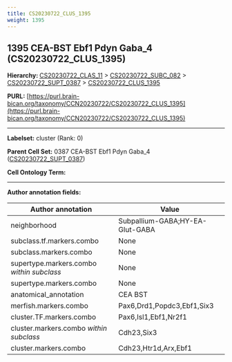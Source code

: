 ```yaml
---
title: CS20230722_CLUS_1395
weight: 1395
---
```

## 1395 CEA-BST Ebf1 Pdyn Gaba_4 (CS20230722_CLUS_1395)
<b>Hierarchy: </b>
[CS20230722_CLAS_11](../CS20230722_CLAS_11) >
[CS20230722_SUBC_082](../CS20230722_SUBC_082) >
[CS20230722_SUPT_0387](../CS20230722_SUPT_0387) >
[CS20230722_CLUS_1395](../CS20230722_CLUS_1395)

**PURL:** [https://purl.brain-bican.org/taxonomy/CCN20230722/CS20230722_CLUS_1395](https://purl.brain-bican.org/taxonomy/CCN20230722/CS20230722_CLUS_1395)

---


**Labelset:** cluster (Rank: 0)

**Parent Cell Set:** 0387 CEA-BST Ebf1 Pdyn Gaba_4 ([CS20230722_SUPT_0387](../CS20230722_SUPT_0387))



**Cell Ontology Term:** 

[MARKER GENES.]: #


---

[TRANSFERRED ANNOTATIONS.]: #


[AUTHOR ANNOTATION FIELDS.]: #


**Author annotation fields:**

| Author annotation | Value |
|-------------------|-------|
|neighborhood|Subpallium-GABA;HY-EA-Glut-GABA|
|subclass.tf.markers.combo|None|
|subclass.markers.combo|None|
|supertype.markers.combo _within subclass_|None|
|supertype.markers.combo|None|
|anatomical_annotation|CEA BST|
|merfish.markers.combo|Pax6,Drd1,Popdc3,Ebf1,Six3|
|cluster.TF.markers.combo|Pax6,Isl1,Ebf1,Nr2f1|
|cluster.markers.combo _within subclass_|Cdh23,Six3|
|cluster.markers.combo|Cdh23,Htr1d,Arx,Ebf1|

